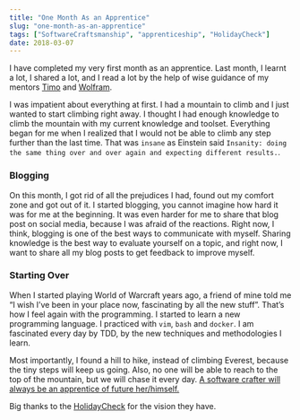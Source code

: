 ```yaml
---
title: "One Month As an Apprentice"
slug: "one-month-as-an-apprentice"
tags: ["SoftwareCraftsmanship", "apprenticeship", "HolidayCheck"]
date: 2018-03-07
---
```


I have completed my very first month as an apprentice. Last month, I learnt a lot, I shared a lot, and I read a lot by the help of wise guidance of my mentors [Timo](https://twitter.com/timoreimann) and [Wolfram](https://twitter.com/wolframkriesing).

I was impatient about everything at first. I had a mountain to climb and I just wanted to start climbing right away. I thought I had enough knowledge to climb the mountain with my current knowledge and toolset. Everything began for me when I realized that I would not be able to climb any step further than the last time. That was `insane` as Einstein said `Insanity: doing the same thing over and over again and expecting different results.`.

### Blogging

On this month, I got rid of all the prejudices I had, found out my comfort zone and got out of it. I started blogging, you cannot imagine how hard it was for me at the beginning. It was even harder for me to share that blog post on social media, because I was afraid of the reactions. Right now, I think, blogging is one of the best ways to communicate with myself. Sharing knowledge is the best way to evaluate yourself on a topic, and right now, I want to share all my blog posts to get feedback to improve myself.

### Starting Over

When I started playing World of Warcraft years ago, a friend of mine told me “I wish I’ve been in your place now, fascinating by all the new stuff”. That’s how I feel again with the programming. I started to learn a new programming language. I practiced with `vim`, `bash` and `docker`. I am fascinated every day by TDD, by the new techniques and methodologies I learn.

Most importantly, I found a hill to hike, instead of climbing Everest, because the tiny steps will keep us going. Also, no one will be able to reach to the top of the mountain, but we will chase it every day. [A software crafter will always be an apprentice of future her/himself.](https://www.sengitu.com/posts/apprenticesihp-so-far/)

Big thanks to the [HolidayCheck](https://twitter.com/holidaychecklab) for the vision they have.